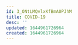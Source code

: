 ```yaml
---
id: 3_ONtLMQvlxKfBmA0PJhM
title: COVID-19
desc: ''
updated: 1644961726964
created: 1644961726964
---
```


